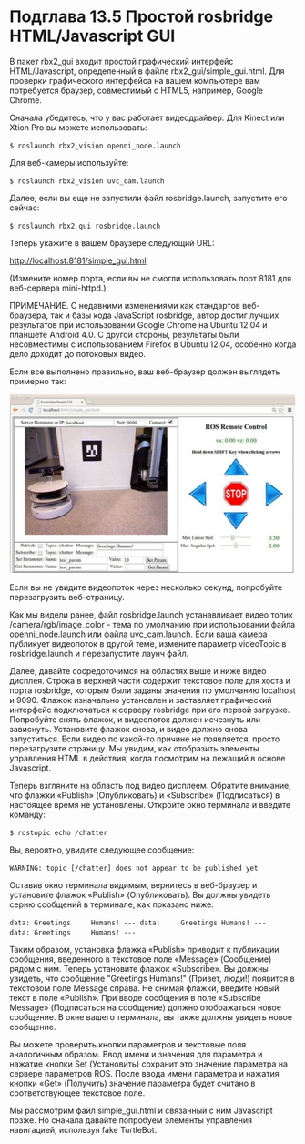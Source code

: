 # Подглава 13.5 Простой rosbridge HTML/Javascript GUI

В пакет rbx2\_gui входит простой графический интерфейс HTML/Javascript, определенный в файле rbx2\_gui/simple\_gui.html. Для проверки графического интерфейса на вашем компьютере вам потребуется браузер, совместимый с HTML5, например, Google Chrome. 

Сначала убедитесь, что у вас работает видеодрайвер. Для Kinect или Xtion Pro вы можете использовать: 

`$ roslaunch rbx2_vision openni_node.launch`

Для веб-камеры используйте: 

`$ roslaunch rbx2_vision uvc_cam.launch`

Далее, если вы еще не запустили файл rosbridge.launch, запустите его сейчас: 

`$ roslaunch rbx2_gui rosbridge.launch`

Теперь укажите в вашем браузере следующий URL: 

[http://localhost:8181/simple\_gui.html](http://localhost:8181/simple_gui.html) 

\(Измените номер порта, если вы не смогли использовать порт 8181 для веб-сервера mini-httpd.\) 

ПРИМЕЧАНИЕ. С недавними изменениями как стандартов веб-браузера, так и базы кода JavaScript rosbridge, автор достиг лучших результатов при использовании Google Chrome на Ubuntu 12.04 и планшете Android 4.0. С другой стороны, результаты были несовместимы с использованием Firefox в Ubuntu 12.04, особенно когда дело доходит до потоковых видео. 

Если все выполнено правильно, ваш веб-браузер должен выглядеть примерно так: 

![](.gitbook/assets/image.png)

Если вы не увидите видеопоток через несколько секунд, попробуйте перезагрузить веб-страницу. 

Как мы видели ранее, файл rosbridge.launch устанавливает видео топик /camera/rgb/image\_color - тема по умолчанию при использовании файла openni\_node.launch или файла uvc\_cam.launch. Если ваша камера публикует видеопоток в другой теме, измените параметр videoTopic в rosbridge.launch и перезапустите лаунч файл. 

Далее, давайте сосредоточимся на областях выше и ниже видео дисплея. Строка в верхней части содержит текстовое поле для хоста и порта rosbridge, которым были заданы значения по умолчанию localhost и 9090. Флажок изначально установлен и заставляет графический интерфейс подключаться к серверу rosbridge при его первой загрузке. Попробуйте снять флажок, и видеопоток должен исчезнуть или зависнуть. Установите флажок снова, и видео должно снова запуститься. Если видео по какой-то причине не появляется, просто перезагрузите страницу. Мы увидим, как отобразить элементы управления HTML в действия, когда посмотрим на лежащий в основе Javascript. 

Теперь взгляните на область под видео дисплеем. Обратите внимание, что флажки «Publish» \(Опубликовать\) и «Subscribe» \(Подписаться\) в настоящее время не установлены. Откройте окно терминала и введите команду: 

`$ rostopic echo /chatter`

Вы, вероятно, увидите следующее сообщение: 

`WARNING: topic [/chatter] does not appear to be published yet` 

Оставив окно терминала видимым, вернитесь в веб-браузер и установите флажок «Publish» \(Опубликовать\). Вы должны увидеть серию сообщений в терминале, как показано ниже: 

`data: Greetings    
Humans! --- data:    
Greetings Humans! ---    
data: Greetings    
Humans! ---` 

Таким образом, установка флажка «Publish» приводит к публикации сообщения, введенного в текстовое поле «Message» \(Сообщение\) рядом с ним. Теперь установите флажок «Subscribe». Вы должны увидеть, что сообщение "Greetings Humans!" \(Привет, люди!\) появится в текстовом поле Message справа. Не снимая флажки, введите новый текст в поле «Publish». При вводе сообщения в поле «Subscribe Message» \(Подписаться на сообщение\) должно отображаться новое сообщение. В окне вашего терминала, вы также должны увидеть новое сообщение. 

Вы можете проверить кнопки параметров и текстовые поля аналогичным образом. Ввод имени и значения для параметра и нажатие кнопки Set \(Установить\) сохранит это значение параметра на сервере параметров ROS. После ввода имени параметра и нажатия кнопки «Get» \(Получить\) значение параметра будет считано в соответствующее текстовое поле. 

Мы рассмотрим файл simple\_gui.html и связанный с ним Javascript позже. Но сначала давайте попробуем элементы управления навигацией, используя fake TurtleBot. 

